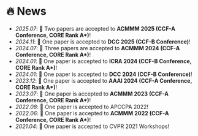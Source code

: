# 🔥 News
- *2025.07*: 🎉 Two papers are accepted to **ACMMM 2025 (CCF-A Conference, CORE Rank A\*)**!
- *2024.11*: 🎉 One paper is accepted to **DCC 2025 (CCF-B Conference)**!
- *2024.07*: 🎉 Three papers are accepted to **ACMMM 2024 (CCF-A Conference, CORE Rank A\*)**!
- *2024.01*: 🎉 One paper is accepted to **ICRA 2024 (CCF-B Conference, CORE Rank A\*)**!
- *2024.01*: 🎉 One paper is accepted to **DCC 2024 (CCF-B Conference)**!
- *2023.12*: 🎉 One paper is accepted to **AAAI 2024 (CCF-A Conference, CORE Rank A\*)**!
- *2023.07*: 🎉 One paper is accepted to **ACMMM 2023 (CCF-A Conference, CORE Rank A\*)**!
- *2022.08*: 🎉 One paper is accepted to APCCPA 2022!
- *2022.06*: 🎉 One paper is accepted to **ACMMM 2022 (CCF-A Conference, CORE Rank A\*)**!
- *2021.04*: 🎉 One paper is accepted to CVPR 2021 Workshops!
